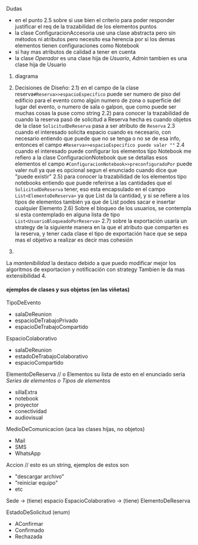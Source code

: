 



Dudas
- en el punto 2.5 sobre si use bien el criterio para poder responder justificar el req de la trazabilidad de los elementos puntos
-  la clase ConfiguracionAccesoria use una clase abstracta pero sin métodos ni atributos pero necesito esa herencia por si los demas elementos tienen configuraciones como Notebook
- si hay mas atributos de calidad a tener en cuenta
-  la clase *Operador* es una clase hija de *Usuario*, *Admin* tambien es una clase hija de Usuario
1. diagrama 
2. Decisiones de Diseño:
	2.1) en el campo de la clase reserva`#Reserva>>espacioEspecifico` puede ser numero de piso del edificio para el evento como algún numero de zona o superficie del lugar del evento, o numero de sala o galpon, que como puede ser muchas cosas la puse como string
	2.2) para conocer la trazabilidad de cuando la reserva pasó de solicitud a Reserva hecha es cuando objetos de la clase `SolicitudDeReserva` pasa a ser atributo de `Reserva`
	2.3 cuando el interesado solicita espacio cuando es necesario, con necesario entiendo que puede que no se tenga o no se de esa info, entonces el campo `#Reserva>>espacioEspecifico puede valer ""`
	2.4  cuando el interesado puede configurar los elementos tipo Notebook me refiero a la clase ConfiguracionNotebook que se detallas esos elementos el campo `#ConfiguracionNotebook>>preconfiguradoPor`  puede valer null ya que es opcional segun el enunciado cuando dice que "puede existir"
	2.5) para conocer la trazabilidad de los elementos  tipo notebooks entiendo que puede referirse a las cantidades que el `SolicitudDeReserva` tener, eso esta encapsulado en el campo `List<ElementoDeReserva>` ya que List da la cantidad, y si se refiere a los tipos de elementos también ya que de List podes sacar e insertar cualquier Elemento
	2.6) 
	Sobre el bloqueo  de los usuarios, se contempla si esta contemplado en alguna lista de tipo  `List<UsuarioBloqueadoPorReserva>`
	2.7)
	sobre la exportación usaría un strategy de la siguiente manera en la que el atributo que comparten  es la reserva, y tener cada clase el tipo de exportación hace que se sepa mas el objetivo a realizar es decir mas cohesión

3.  
La *mantenibilidad* la destaco debido a que puedo modificar mejor los algoritmos de exportacion y notificación con strategy
Tambien le da mas extensibilidad
4. 


#### ejemplos de clases y sus objetos (en las viñetas)
TipoDeEvento
- salaDeReunion
- espacioDeTrabajoPrivado
- espacioDeTrabajoCompartido

EspacioColaborativo
- salaDeReunion
- estadoDeTrabajoColaborativo
- espacioCompartido

ElementoDeReserva // o Elementos su lista de esto en el enunciado seria *Series de elementos o Tipos de elementos*
- sillaExtra
- notebook
- proyector
- conectividad
- audiovisual

MedioDeComunicacion (aca las clases hijas, no objetos)
- Mail
- SMS
- WhatsApp

Accion // esto es un string, ejemplos de estos son
- "descargar archivo"
- "reiniciar equipo"
- etc

Sede -> (tiene) espacio
EspacioColaborativo -> (tiene) ElementoDeReserva

EstadoDeSolicitud (enum)
- AConfirmar
- Confirmado
- Rechazada